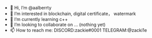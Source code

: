 - 👋 Hi, I’m @aalberrty
- 👀 I’m interested in blockchain, digital certificate， watermark
- 🌱 I’m currently learning c++
- 💞️ I’m looking to collaborate on ... (nothing yet)
- 📫 How to reach me:
  DISCORD:zackie#0001
  TELEGRAM:@zacki1e

<!---
aalberrty/aalberrty is a ✨ special ✨ repository because its `README.md` (this file) appears on your GitHub profile.
You can click the Preview link to take a look at your changes.
--->
